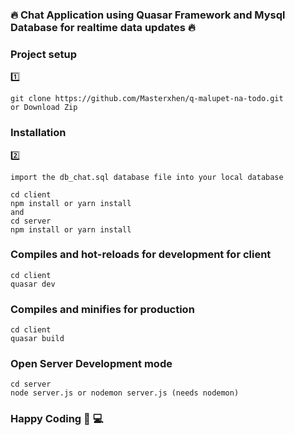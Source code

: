 ### :fire: Chat Application using Quasar Framework and Mysql Database for realtime data updates :fire:

### Project setup
:one: 
```
git clone https://github.com/Masterxhen/q-malupet-na-todo.git
or Download Zip
```


### Installation
:two: 
```
import the db_chat.sql database file into your local database

cd client
npm install or yarn install
and
cd server
npm install or yarn install
```

### Compiles and hot-reloads for development for client
```
cd client
quasar dev
```

### Compiles and minifies for production
```
cd client
quasar build
```

### Open Server Development mode
```
cd server
node server.js or nodemon server.js (needs nodemon)
```

### Happy Coding :muscle: :computer:
